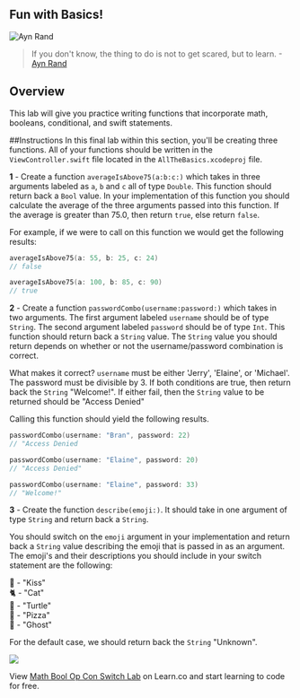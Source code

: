 ## Fun with Basics!

![Ayn Rand](http://i.imgur.com/PSrvvAf.jpg?1)
> If you don't know, the thing to do is not to get scared, but to learn. -[Ayn Rand](https://en.wikipedia.org/wiki/Ayn_Rand)

## Overview

This lab will give you practice writing functions that incorporate math, booleans, conditional, and swift statements. 

##Instructions
In this final lab within this section, you'll be creating three functions. All of your functions should be written in the `ViewController.swift` file located in the `AllTheBasics.xcodeproj` file.

**1** - Create a function `averageIsAbove75(a:b:c:)` which takes in three arguments labeled as `a`, `b` and `c` all of type `Double`. This function should return back a `Bool` value. In your implementation of this function you should calculate the average of the three arguments passed into this function. If the average is greater than 75.0, then return `true`, else return `false`.

For example, if we were to call on this function we would get the following results:

````Swift
averageIsAbove75(a: 55, b: 25, c: 24)
// false

averageIsAbove75(a: 100, b: 85, c: 90)
// true
````



**2** - Create a function `passwordCombo(username:password:)` which takes in two arguments. The first argument labeled `username` should be of type `String`. The second argument labeled `password` should be of type `Int`. This function should return back a `String` value. The `String` value you should return depends on whether or not the username/password combination is correct.

What makes it correct? `username` must be either 'Jerry', 'Elaine', or 'Michael'. The password must be divisible by 3. If both conditions are true, then return back the `String` "Welcome!". If either fail, then the `String` value to be returned should be "Access Denied"

Calling this function should yield the following results.
````Swift
passwordCombo(username: "Bran", password: 22)
// "Access Denied

passwordCombo(username: "Elaine", password: 20)
// "Access Denied"

passwordCombo(username: "Elaine", password: 33)
// "Welcome!"
````






**3** - Create the function `describe(emoji:)`. It should take in one argument of type `String` and return back a `String`.

You should switch on the `emoji` argument in your implementation and return back a `String` value describing the emoji that is passed in as an argument. The emoji's and their descriptions you should include in your switch statement are the following:

💋 - "Kiss"  
🐈 - "Cat"  
🐢 - "Turtle"  
🍕 - "Pizza"  
👻 - "Ghost"  

For the default case, we should return back the `String` "Unknown".

![](https://media.giphy.com/media/xT1XGXgtj8PWdvCLFS/giphy.gif)

<p class='util--hide'>View <a href='https://learn.co/lessons/swift-mathBoolOpConSwitch-lab'>Math Bool Op Con Switch Lab</a> on Learn.co and start learning to code for free.</p>

